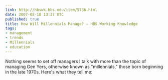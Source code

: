 ```yaml
---
link: http://hbswk.hbs.edu/item/5736.html
date: 2007-08-18 13:37 UTC
published: true
title: How Will Millennials Manage? — HBS Working Knowledge
tags:
- management
- trends
- Millennials
- education
---
```


Nothing seems to set off managers I talk with more than the topic of managing Gen Yers, otherwise known as "millennials," those born beginning in the late 1970s. Here's what they tell me:
